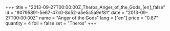 +++
title = "2013-09-27T00:00:00Z_Theros_Anger_of_the_Gods_[en]_false"
id = "90795891-5e67-47c0-8d52-a5e5c5a9ef81"
date = "2013-09-27T00:00:00Z"
name = "Anger of the Gods"
lang = ["en"]
price = "0.87"
quantity = 4
foil = false
set = "Theros"
+++
